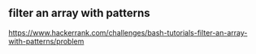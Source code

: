 ## filter an array with patterns
https://www.hackerrank.com/challenges/bash-tutorials-filter-an-array-with-patterns/problem
